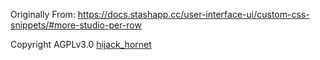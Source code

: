 Originally From: https://docs.stashapp.cc/user-interface-ui/custom-css-snippets/#more-studio-per-row

Copyright AGPLv3.0 [hijack_hornet](https://github.com/stashapp/Stash-Docs/commit/bde29b3782c16681b0fd1c4c0866e06ac901fa69)